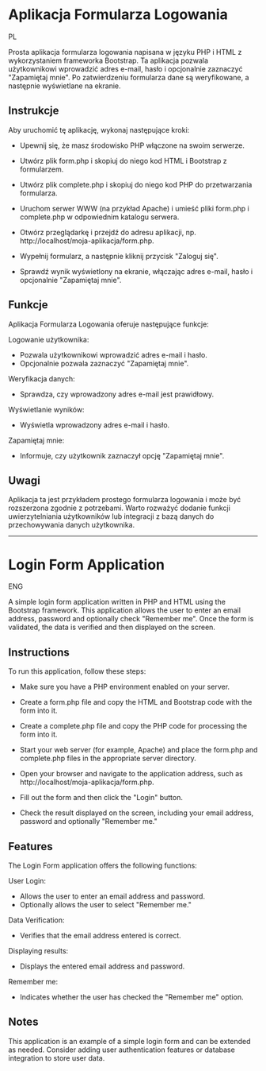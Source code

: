 # Aplikacja Formularza Logowania

PL

Prosta aplikacja formularza logowania napisana w języku PHP i HTML z wykorzystaniem frameworka Bootstrap. Ta aplikacja pozwala użytkownikowi wprowadzić adres e-mail, hasło i opcjonalnie zaznaczyć "Zapamiętaj mnie". Po zatwierdzeniu formularza dane są weryfikowane, a następnie wyświetlane na ekranie.

## Instrukcje

Aby uruchomić tę aplikację, wykonaj następujące kroki:

- Upewnij się, że masz środowisko PHP włączone na swoim serwerze.

- Utwórz plik form.php i skopiuj do niego kod HTML i Bootstrap z formularzem.

- Utwórz plik complete.php i skopiuj do niego kod PHP do przetwarzania formularza.

- Uruchom serwer WWW (na przykład Apache) i umieść pliki form.php i complete.php w odpowiednim katalogu serwera.

- Otwórz przeglądarkę i przejdź do adresu aplikacji, np. http://localhost/moja-aplikacja/form.php.

- Wypełnij formularz, a następnie kliknij przycisk "Zaloguj się".

- Sprawdź wynik wyświetlony na ekranie, włączając adres e-mail, hasło i opcjonalnie "Zapamiętaj mnie".

## Funkcje

Aplikacja Formularza Logowania oferuje następujące funkcje:

Logowanie użytkownika:

- Pozwala użytkownikowi wprowadzić adres e-mail i hasło.
- Opcjonalnie pozwala zaznaczyć "Zapamiętaj mnie".

Weryfikacja danych:

- Sprawdza, czy wprowadzony adres e-mail jest prawidłowy.

Wyświetlanie wyników:

- Wyświetla wprowadzony adres e-mail i hasło.

Zapamiętaj mnie:

- Informuje, czy użytkownik zaznaczył opcję "Zapamiętaj mnie".

## Uwagi

Aplikacja ta jest przykładem prostego formularza logowania i może być rozszerzona zgodnie z potrzebami. Warto rozważyć dodanie funkcji uwierzytelniania użytkowników lub integracji z bazą danych do przechowywania danych użytkownika.

--------------------------------

# Login Form Application

ENG

A simple login form application written in PHP and HTML using the Bootstrap framework. This application allows the user to enter an email address, password and optionally check "Remember me". Once the form is validated, the data is verified and then displayed on the screen.

## Instructions

To run this application, follow these steps:

- Make sure you have a PHP environment enabled on your server.

- Create a form.php file and copy the HTML and Bootstrap code with the form into it.

- Create a complete.php file and copy the PHP code for processing the form into it.

- Start your web server (for example, Apache) and place the form.php and complete.php files in the appropriate server directory.

- Open your browser and navigate to the application address, such as http://localhost/moja-aplikacja/form.php.

- Fill out the form and then click the "Login" button.

- Check the result displayed on the screen, including your email address, password and optionally "Remember me."

## Features

The Login Form application offers the following functions:

User Login:

- Allows the user to enter an email address and password.
- Optionally allows the user to select "Remember me."

Data Verification:

- Verifies that the email address entered is correct.

Displaying results:

- Displays the entered email address and password.

Remember me:

- Indicates whether the user has checked the "Remember me" option.

## Notes

This application is an example of a simple login form and can be extended as needed. Consider adding user authentication features or database integration to store user data.

